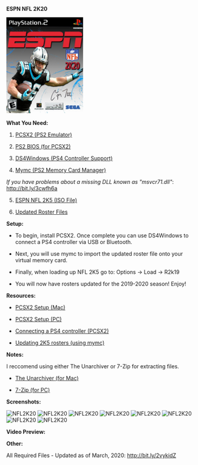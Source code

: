 <b>ESPN NFL 2K20</b>

<img src="/NFL2K20.jpg" alt="NFL2K20" height="50%" width="40%">

<b>What You Need:</b>

1) <a href="http://bit.ly/3cDH5FY" target="_blank">PCSX2 (PS2 Emulator)</a>

2) <a href="http://bit.ly/2TpggO6" target="_blank">PS2 BIOS (for PCSX2)</a>

3) <a href="http://bit.ly/2IpHRbq" target="_blank">DS4Windows (PS4 Controller Support)</a>

4) <a href="http://bit.ly/2VZwqQ3" target="_blank">Mymc (PS2 Memory Card Manager)</a>

*If you have problems about a missing DLL known as "msvcr71.dll"*:
http://bit.ly/3cwfh6a

5) <a href="http://bit.ly/2vyT473" target="_blank">ESPN NFL 2K5 (ISO File)</a>

6) <a href="http://bit.ly/2vykGcr" target="_blank">Updated Roster Files</a>

<b>Setup:</b>

* To begin, install PCSX2. Once complete you can use DS4Windows to connect a PS4 controller via USB or Bluetooth.<br>

* Next, you will use mymc to import the updated roster file onto your virtual memory card.<br>

* Finally, when loading up NFL 2K5 go to: Options -> Load -> R2k19<br>

* You will now have rosters updated for the 2019-2020 season! Enjoy!<br>

<b>Resources:</b>

* <a href="http://bit.ly/2vH7x0B" target="_blank">PCSX2 Setup (Mac)</a>

* <a href="http://bit.ly/3cz8dpp" target="_blank">PCSX2 Setup (PC)</a>

* <a href="http://bit.ly/32ZZesX" target="_blank">Connecting a PS4 controller (PCSX2)</a>

* <a href="http://bit.ly/39smlyP" target="_blank">Updating 2K5 rosters (using mymc)</a>

<b>Notes:</b>

I reccomend using either The Unarchiver or 7-Zip for extracting files.<br>

* <a href="http://bit.ly/3axfO65" target="_blank">The Unarchiver (for Mac)</a>

* <a href="http://bit.ly/3auwPOg" target="_blank">7-Zip (for PC)</a>

<b>Screenshots:</b>

<img src="/img.jpg" alt="NFL2K20" height="50%" width="40%">

<img src="/img1.jpg" alt="NFL2K20" height="50%" width="40%">

<img src="/img2.jpg" alt="NFL2K20" height="50%" width="40%">

<img src="/img3.jpg" alt="NFL2K20" height="50%" width="40%">

<img src="/img4.jpg" alt="NFL2K20" height="50%" width="40%">

<img src="/img5.jpg" alt="NFL2K20" height="50%" width="40%">

<img src="/img6.jpg" alt="NFL2K20" height="50%" width="40%">

<img src="/img7.jpg" alt="NFL2K20" height="50%" width="40%">

<b>Video Preview:</b>

<b>Other:</b>

All Required Files - Updated as of March, 2020:
http://bit.ly/2vykidZ
